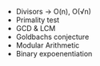 - Divisors -> O(n), O(√n)
- Primality test
- GCD & LCM
- Goldbachs conjecture
- Modular Arithmetic
- Binary expoenentiation